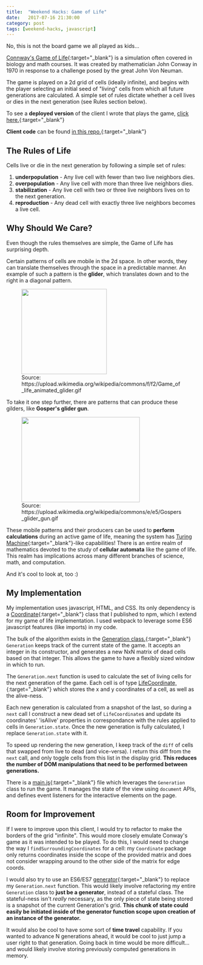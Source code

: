 ```yaml
---
title:  "Weekend Hacks: Game of Life"
date:   2017-07-16 21:30:00
category: post
tags: [weekend-hacks, javascript]
---
```


No, this is not the board game we all played as kids...

[Connway's Game of Life][gol]{:target="_blank"} is a simulation often covered in biology and math courses. It was created by mathematician John Conway in 1970 in response to a challenge posed by the great John Von Neuman.

The game is played on a 2d grid of cells (ideally infinite), and begins with the player selecting an initial seed of "living" cells from which all future generations are calculated. A simple set of rules dictate whether a cell lives or dies in the next generation (see Rules section below).

To see a **deployed version** of the client I wrote that plays the game, [click here.][brian]{:target="_blank"}

**Client code** can be found [in this repo.][code]{:target="_blank"}

## The Rules of Life

Cells live or die in the next generation by following a simple set of rules:

1. **underpopulation** - Any live cell with fewer than two live neighbors dies.
2. **overpopulation** - Any live cell with more than three live neighbors dies.
3. **stabilization** - Any live cell with two or three live neighbors lives on to the next generation.
4. **reproduction** - Any dead cell with exactly three live neighbors becomes a live cell.


## Why Should We Care?

Even though the rules themselves are simple, the Game of Life has surprising depth.

Certain patterns of cells are mobile in the 2d space. In other words, they can translate themselves through the space in a predictable manner. An example of such a pattern is the **glider**, which translates down and to the right in a diagonal pattern.

<figure>
  <img src="https://upload.wikimedia.org/wikipedia/commons/f/f2/Game_of_life_animated_glider.gif" style="width:225px; height:225; margin:0px auto;">
  <figcaption>Source: https://upload.wikimedia.org/wikipedia/commons/f/f2/Game_of_life_animated_glider.gif </figcaption>
</figure>


To take it one step further, there are patterns that can produce these gilders, like **Gosper's glider gun**.

<figure>
  <img src="https://upload.wikimedia.org/wikipedia/commons/e/e5/Gospers_glider_gun.gif" style="width:312px; height:225; margin:0px auto;">
  <figcaption>Source: https://upload.wikimedia.org/wikipedia/commons/e/e5/Gospers_glider_gun.gif</figcaption>
</figure>

These mobile patterns and their producers can be used to **perform calculations** during an active game of life, meaning the system has [Turing Machine][turing]{:target="_blank"}-like capabilities! There is an entire realm of mathematics devoted to the study of **cellular automata** like the game of life. This realm has implications across many different branches of science, math, and computation.

And it's cool to look at, too :)

## My Implementation

My implementation uses javascript, HTML, and CSS. Its only dependency is a [Coordinate][coord]{:target="_blank"} class that I published to npm, which I extend for my game of life implementation. I used webpack to leverage some ES6 javascript features (like imports) in my code.

The bulk of the algorithm exists in the [Generation class.][generation]{:target="_blank"} `Generation` keeps track of the current state of the game. It accepts an integer in its constructor, and generates a new NxN matrix of dead cells based on that integer. This allows the game to have a flexibly sized window in which to run.

The `Generation.next` function is used to calculate the set of living cells for the next generation of the game. Each cell is of type [LifeCoordinate,][life]{:target="_blank"} which stores the x and y coordinates of a cell, as well as the alive-ness.

Each new generation is calculated from a snapshot of the last, so during a `next` call I construct a new dead set of `LifeCoordinate`s and update its coordinates' 'isAlive' properties in correspondance with the rules applied to cells in `Generation.state`. Once the new generation is fully calculated, I replace `Generation.state` with it.

To speed up rendering the new generation, I keep track of the `diff` of cells that swapped from live to dead (and vice-versa). I return this diff from the `next` call, and only toggle cells from this list in the display grid. **This reduces the number of DOM manipulations that need to be performed between generations.**

There is a [main.js][main]{:target="_blank"} file which leverages the `Generation` class to run the game. It manages the state of the view using `document` APIs, and defines event listeners for the interactive elements on the page.

## Room for Improvement

If I were to improve upon this client, I would try to refactor to make the borders of the grid "infinite". This would more closely emulate Conway's game as it was intended to be played. To do this, I would need to change the way I `findSurroundingCoordinates` for a cell: my `Coordinate` package only returns coordinates inside the scope of the provided matrix and does not consider wrapping around to the other side of the matrix for edge coords.

I would also try to use an ES6/ES7 [generator][generator]{:target="_blank"} to replace my `Generation.next` function. This would likely involve refactoring my entire `Generation` class to **just be a generator**, instead of a stateful class. The stateful-ness isn't *really* necessary, as the only piece of state being stored is a snapshot of the current Generation's grid. **This chunk of state could easily be initiated inside of the generator function scope upon creation of an instance of the generator.**

It would also be cool to have some sort of **time travel** capability. If you wanted to advance N generations ahead, it would be cool to just jump a user right to that generation. Going back in time would be more difficult... and would likely involve storing previously computed generations in memory.


[gol]: https://en.wikipedia.org/wiki/Conway%27s_Game_of_Life
[brian]: http://www.bambielli.com/thats-life-bro/
[code]: https://github.com/bambielli/thats-life-bro
[glider]: https://upload.wikimedia.org/wikipedia/commons/f/f2/Game_of_life_animated_glider.gif
[produce]: https://upload.wikimedia.org/wikipedia/commons/e/e5/Gospers_glider_gun.gif
[turing]: https://en.wikipedia.org/wiki/Turing_machine
[coord]: https://github.com/bambielli/Coordinate
[life]: https://github.com/bambielli/thats-life-bro/blob/master/assets/classes/LifeCoordinate.js
[generation]: https://github.com/bambielli/thats-life-bro/blob/master/assets/classes/Generation.js
[main]: https://github.com/bambielli/thats-life-bro/blob/master/assets/main.js
[generator]: https://developer.mozilla.org/en-US/docs/Web/JavaScript/Reference/Statements/function*

